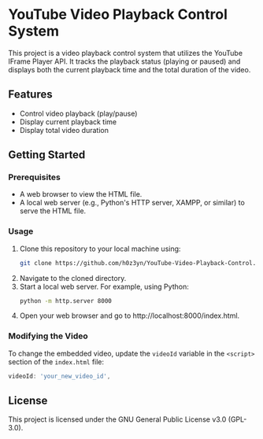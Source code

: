 # YouTube Video Playback Control System

This project is a video playback control system that utilizes the YouTube IFrame Player API. It tracks the playback status (playing or paused) and displays both the current playback time and the total duration of the video.

## Features
- Control video playback (play/pause)
- Display current playback time
- Display total video duration

## Getting Started

### Prerequisites
- A web browser to view the HTML file.
- A local web server (e.g., Python's HTTP server, XAMPP, or similar) to serve the HTML file.

### Usage
1. Clone this repository to your local machine using:
   ```bash
   git clone https://github.com/h0z3yn/YouTube-Video-Playback-Control.git
2. Navigate to the cloned directory.
3. Start a local web server. For example, using Python:
   ```bash
   python -m http.server 8000
4. Open your web browser and go to http://localhost:8000/index.html.

### Modifying the Video
To change the embedded video, update the `videoId` variable in the `<script>` section of the `index.html` file:
   ```javascript
   videoId: 'your_new_video_id',
   ```

## License
This project is licensed under the GNU General Public License v3.0 (GPL-3.0).
